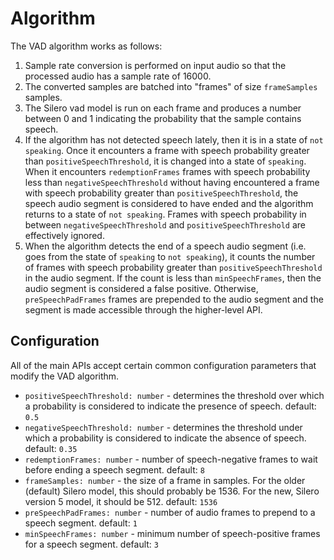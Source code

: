 # Algorithm

The VAD algorithm works as follows:

1. Sample rate conversion is performed on input audio so that the processed audio has a sample rate of 16000.
2. The converted samples are batched into "frames" of size `frameSamples` samples.
3. The Silero vad model is run on each frame and produces a number between 0 and 1 indicating the probability that the sample contains speech.
4. If the algorithm has not detected speech lately, then it is in a state of `not speaking`. Once it encounters a frame with speech probability greater than `positiveSpeechThreshold`, it is changed into a state of `speaking`. When it encounters `redemptionFrames` frames with speech probability less than `negativeSpeechThreshold` without having encountered a frame with speech probability greater than `positiveSpeechThreshold`, the speech audio segment is considered to have ended and the algorithm returns to a state of `not speaking`. Frames with speech probability in between `negativeSpeechThreshold` and `positiveSpeechThreshold` are effectively ignored.
5. When the algorithm detects the end of a speech audio segment (i.e. goes from the state of `speaking` to `not speaking`), it counts the number of frames with speech probability greater than `positiveSpeechThreshold` in the audio segment. If the count is less than `minSpeechFrames`, then the audio segment is considered a false positive. Otherwise, `preSpeechPadFrames` frames are prepended to the audio segment and the segment is made accessible through the higher-level API.


## Configuration

All of the main APIs accept certain common configuration parameters that modify the VAD algorithm.

* `positiveSpeechThreshold: number` - determines the threshold over which a probability is considered to indicate the presence of speech. default: `0.5`
* `negativeSpeechThreshold: number` - determines the threshold under which a probability is considered to indicate the absence of speech. default: `0.35`
* `redemptionFrames: number` - number of speech-negative frames to wait before ending a speech segment. default: `8`
* `frameSamples: number` - the size of a frame in samples. For the older (default) Silero model, this should probably be 1536. For the new, Silero version 5 model, it should be 512. default: `1536`
* `preSpeechPadFrames: number` - number of audio frames to prepend to a speech segment. default: `1`
* `minSpeechFrames: number` - minimum number of speech-positive frames for a speech segment. default: `3`

